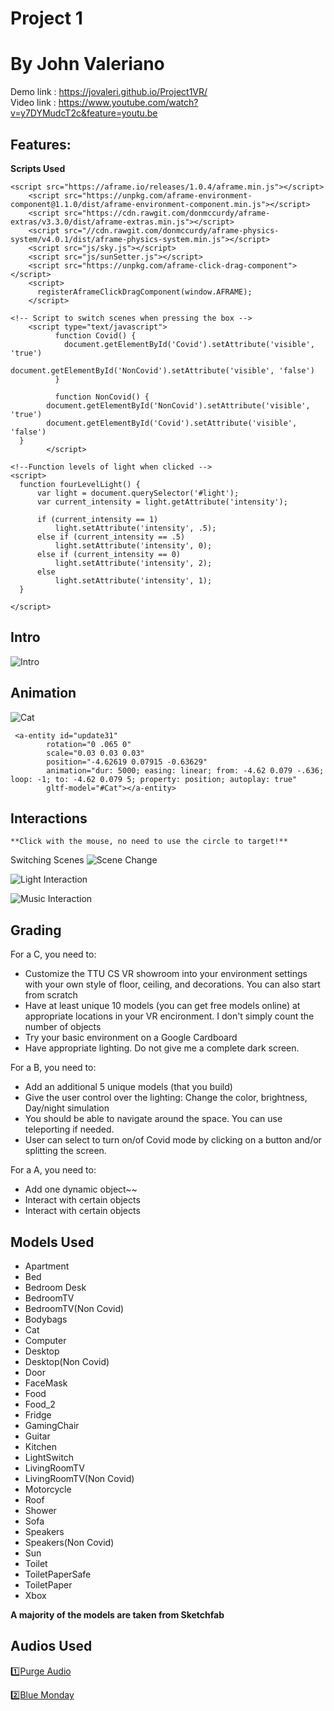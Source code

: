 # Project 1

# By John Valeriano

Demo link : https://jovaleri.github.io/Project1VR/      
Video link : https://www.youtube.com/watch?v=y7DYMudcT2c&feature=youtu.be 

## Features:
 **Scripts Used** 
```
<script src="https://aframe.io/releases/1.0.4/aframe.min.js"></script>
    <script src="https://unpkg.com/aframe-environment-component@1.1.0/dist/aframe-environment-component.min.js"></script>
    <script src="https://cdn.rawgit.com/donmccurdy/aframe-extras/v3.3.0/dist/aframe-extras.min.js"></script>
    <script src="//cdn.rawgit.com/donmccurdy/aframe-physics-system/v4.0.1/dist/aframe-physics-system.min.js"></script>
    <script src="js/sky.js"></script>
    <script src="js/sunSetter.js"></script>
    <script src="https://unpkg.com/aframe-click-drag-component"></script>
    <script>
      registerAframeClickDragComponent(window.AFRAME);
    </script> 

<!-- Script to switch scenes when pressing the box -->
    <script type="text/javascript"> 
          function Covid() {
            document.getElementById('Covid').setAttribute('visible', 'true')
            document.getElementById('NonCovid').setAttribute('visible', 'false')
          }

          function NonCovid() {
        document.getElementById('NonCovid').setAttribute('visible', 'true')
        document.getElementById('Covid').setAttribute('visible', 'false')
  }
        </script> 

<!--Function levels of light when clicked -->
<script>
  function fourLevelLight() {
      var light = document.querySelector('#light');
      var current_intensity = light.getAttribute('intensity');

      if (current_intensity == 1)
          light.setAttribute('intensity', .5);
      else if (current_intensity == .5)
          light.setAttribute('intensity', 0);
      else if (current_intensity == 0)
          light.setAttribute('intensity', 2);
      else
          light.setAttribute('intensity', 1);
  }

</script>
```

## Intro
![Intro](Project1VR\Project1Gifs\Introduction.gif)

## Animation
   
![Cat](Project1VR\Project1Gifs\Cat_Animation.gif)  
```
 <a-entity id="update31"  
        rotation="0 .065 0" 
        scale="0.03 0.03 0.03" 
        position="-4.62619 0.07915 -0.63629"
        animation="dur: 5000; easing: linear; from: -4.62 0.079 -.636; loop: -1; to: -4.62 0.079 5; property: position; autoplay: true"
        gltf-model="#Cat"></a-entity>
```
## Interactions   
    **Click with the mouse, no need to use the circle to target!**

Switching Scenes
![Scene Change](Project1VR\Project1Gifs\Switch_Scenes.gif)

![Light Interaction](Project1VR\Project1Gifs\Light_Interaction.gif)

![Music Interaction](Project1VR\Project1Gifs\Speakers.jpg)


## Grading  
For a C, you need to:
* Customize the TTU CS VR showroom into your environment settings with your own style of floor, ceiling, and decorations. You can also start from scratch
* Have at least unique 10 models (you can get free models online) at appropriate locations in your VR encironment. I don't simply count the number of objects
* Try your basic environment on a Google Cardboard
* Have appropriate lighting. Do not give me a complete dark screen.

For a B, you need to:
* Add an additional 5 unique models (that you build)
* Give the user control over the lighting: Change the color, brightness, Day/night simulation
* You should be able to navigate around the space. You can use teleporting if needed.
* User can select to turn on/of Covid mode by clicking on a button and/or splitting the screen.

For a A, you need to:
* Add one dynamic object~~
* Interact with certain objects
* Interact with certain objects


## Models Used
* Apartment
* Bed
* Bedroom Desk
* BedroomTV
* BedroomTV(Non Covid)
* Bodybags
* Cat
* Computer 
* Desktop
* Desktop(Non Covid)
* Door
* FaceMask
* Food
* Food_2
* Fridge
* GamingChair
* Guitar
* Kitchen
* LightSwitch
* LivingRoomTV
* LivingRoomTV(Non Covid)
* Motorcycle
* Roof
* Shower
* Sofa
* Speakers
* Speakers(Non Covid)
* Sun
* Toilet
* ToiletPaperSafe
* ToiletPaper
* Xbox

**A majority of the models are taken from Sketchfab**

## Audios Used 

:one:[Purge Audio](https://www.youtube.com/watch?v=us_0aLWOa8E)

:two:[Blue Monday](https://www.youtube.com/watch?v=FYH8DsU2WCk)


